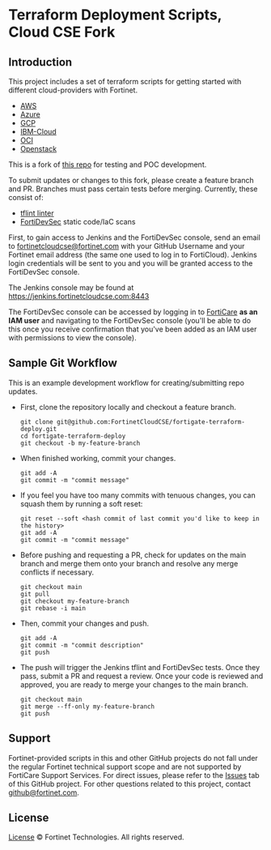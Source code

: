 # Terraform Deployment Scripts, Cloud CSE Fork
## Introduction
This project includes a set of terraform scripts for getting started with different cloud-providers with Fortinet.

* [AWS](https://github.com/fortinet/fortigate-terraform-deploy/tree/main/aws)
* [Azure](https://github.com/fortinet/fortigate-terraform-deploy/tree/main/azure)
* [GCP](https://github.com/fortinet/fortigate-terraform-deploy/tree/main/gcp)
* [IBM-Cloud](https://github.com/fortinet/fortigate-terraform-deploy/tree/main/ibm)
* [OCI](https://github.com/fortinet/fortigate-terraform-deploy/tree/main/oci)
* [Openstack](https://github.com/fortinet/fortigate-terraform-deploy/tree/main/openstack)

This is a fork of [this repo](https://github.com/fortinet/fortigate-terraform-deploy) for testing and POC development.

To submit updates or changes to this fork, please create a feature branch and PR. Branches must pass certain tests before merging. Currently, these consist of:

* [tflint linter](https://github.com/terraform-linters/tflint)
* [FortiDevSec](https://docs.fortinet.com/document/fortidevsec/23.2.a/user-guide/546812/introduction) static code/IaC scans

First, to gain access to Jenkins and the FortiDevSec console, send an email to fortinetcloudcse@fortinet.com with your GitHub Username and your Fortinet email address (the same one used to log in to FortiCloud). Jenkins login credentials will be sent to you and you will be granted access to the FortiDevSec console.

The Jenkins console may be found at https://jenkins.fortinetcloudcse.com:8443

The FortiDevSec console can be accessed by logging in to [FortiCare](https://support.fortinet.com/welcome/#/) **as an IAM user** and navigating to the FortiDevSec console (you'll be able to do this once you receive confirmation that you've been added as an IAM user with permissions to view the console).

## Sample Git Workflow

This is an example development workflow for creating/submitting repo updates.

* First, clone the repository locally and checkout a feature branch.
  ```
  git clone git@github.com:FortinetCloudCSE/fortigate-terraform-deploy.git
  cd fortigate-terraform-deploy
  git checkout -b my-feature-branch
  ```

* When finished working, commit your changes. 
  ```
  git add -A
  git commit -m "commit message"
  ```

* If you feel you have too many commits with tenuous changes, you can squash them by running a soft reset:
  ```
  git reset --soft <hash commit of last commit you'd like to keep in the history>
  git add -A
  git commit -m "commit message"
  ```

* Before pushing and requesting a PR, check for updates on the main branch and merge them onto your branch and resolve any merge conflicts if necessary.
  ```
  git checkout main
  git pull
  git checkout my-feature-branch
  git rebase -i main
  ```

* Then, commit your changes and push.
  ```
  git add -A
  git commit -m "commit description"
  git push
  ```

* The push will trigger the Jenkins tflint and FortiDevSec tests. Once they pass, submit a PR and request a review. Once your code is reviewed and approved, you are ready to merge your changes to the main branch.
  ```
  git checkout main
  git merge --ff-only my-feature-branch
  git push
  ```

## Support
Fortinet-provided scripts in this and other GitHub projects do not fall under the regular Fortinet technical support scope and are not supported by FortiCare Support Services.
For direct issues, please refer to the [Issues](https://github.com/fortinet/fortigate-terraform-deploy/issues) tab of this GitHub project.
For other questions related to this project, contact [github@fortinet.com](mailto:github@fortinet.com).

## License
[License](https://github.com/fortinet/fortigate-terraform-deploy/blob/master/LICENSE) © Fortinet Technologies. All rights reserved.


